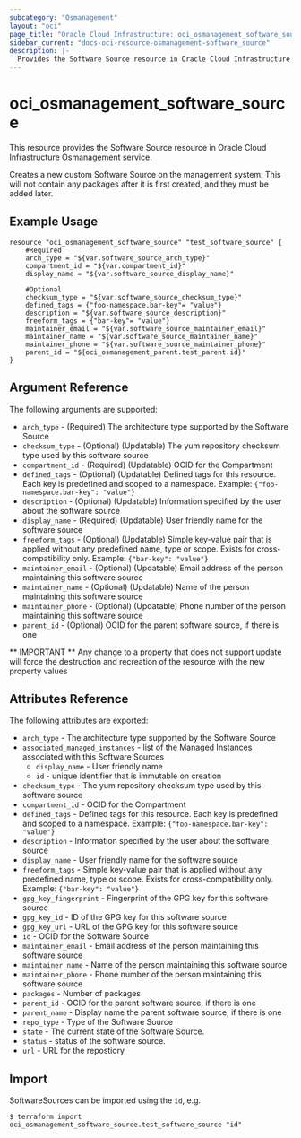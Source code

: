 ```yaml
---
subcategory: "Osmanagement"
layout: "oci"
page_title: "Oracle Cloud Infrastructure: oci_osmanagement_software_source"
sidebar_current: "docs-oci-resource-osmanagement-software_source"
description: |-
  Provides the Software Source resource in Oracle Cloud Infrastructure Osmanagement service
---
```


# oci_osmanagement_software_source
This resource provides the Software Source resource in Oracle Cloud Infrastructure Osmanagement service.

Creates a new custom Software Source on the management system.
This will not contain any packages after it is first created,
and they must be added later.


## Example Usage

```hcl
resource "oci_osmanagement_software_source" "test_software_source" {
	#Required
	arch_type = "${var.software_source_arch_type}"
	compartment_id = "${var.compartment_id}"
	display_name = "${var.software_source_display_name}"

	#Optional
	checksum_type = "${var.software_source_checksum_type}"
	defined_tags = {"foo-namespace.bar-key"= "value"}
	description = "${var.software_source_description}"
	freeform_tags = {"bar-key"= "value"}
	maintainer_email = "${var.software_source_maintainer_email}"
	maintainer_name = "${var.software_source_maintainer_name}"
	maintainer_phone = "${var.software_source_maintainer_phone}"
	parent_id = "${oci_osmanagement_parent.test_parent.id}"
}
```

## Argument Reference

The following arguments are supported:

* `arch_type` - (Required) The architecture type supported by the Software Source
* `checksum_type` - (Optional) (Updatable) The yum repository checksum type used by this software source
* `compartment_id` - (Required) (Updatable) OCID for the Compartment
* `defined_tags` - (Optional) (Updatable) Defined tags for this resource. Each key is predefined and scoped to a namespace. Example: `{"foo-namespace.bar-key": "value"}` 
* `description` - (Optional) (Updatable) Information specified by the user about the software source
* `display_name` - (Required) (Updatable) User friendly name for the software source
* `freeform_tags` - (Optional) (Updatable) Simple key-value pair that is applied without any predefined name, type or scope. Exists for cross-compatibility only. Example: `{"bar-key": "value"}` 
* `maintainer_email` - (Optional) (Updatable) Email address of the person maintaining this software source
* `maintainer_name` - (Optional) (Updatable) Name of the person maintaining this software source
* `maintainer_phone` - (Optional) (Updatable) Phone number of the person maintaining this software source
* `parent_id` - (Optional) OCID for the parent software source, if there is one


** IMPORTANT **
Any change to a property that does not support update will force the destruction and recreation of the resource with the new property values

## Attributes Reference

The following attributes are exported:

* `arch_type` - The architecture type supported by the Software Source
* `associated_managed_instances` - list of the Managed Instances associated with this Software Sources
	* `display_name` - User friendly name
	* `id` - unique identifier that is immutable on creation
* `checksum_type` - The yum repository checksum type used by this software source
* `compartment_id` - OCID for the Compartment
* `defined_tags` - Defined tags for this resource. Each key is predefined and scoped to a namespace. Example: `{"foo-namespace.bar-key": "value"}` 
* `description` - Information specified by the user about the software source
* `display_name` - User friendly name for the software source
* `freeform_tags` - Simple key-value pair that is applied without any predefined name, type or scope. Exists for cross-compatibility only. Example: `{"bar-key": "value"}` 
* `gpg_key_fingerprint` - Fingerprint of the GPG key for this software source
* `gpg_key_id` - ID of the GPG key for this software source
* `gpg_key_url` - URL of the GPG key for this software source
* `id` - OCID for the Software Source
* `maintainer_email` - Email address of the person maintaining this software source
* `maintainer_name` - Name of the person maintaining this software source
* `maintainer_phone` - Phone number of the person maintaining this software source
* `packages` - Number of packages
* `parent_id` - OCID for the parent software source, if there is one
* `parent_name` - Display name the parent software source, if there is one
* `repo_type` - Type of the Software Source
* `state` - The current state of the Software Source.
* `status` - status of the software source.
* `url` - URL for the repostiory

## Import

SoftwareSources can be imported using the `id`, e.g.

```
$ terraform import oci_osmanagement_software_source.test_software_source "id"
```

